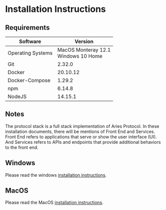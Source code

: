 # Installation Instructions

## Requirements
| Software          | Version                                 |  
|-------------------|-----------------------------------------|
| Operating Systems | MacOS Monteray 12.1<br> Windows 10 Home |
| Git               | 2.32.0                                  |
| Docker            | 20.10.12                                |
| Docker-Compose    | 1.29.2                                  |
| npm               | 6.14.8                                  |
| NodeJS            | 14.15.1                                 |


## Notes
The protocol stack is a full stack implementation of Aries Protocol. In these
installation documents, there will be mentions of Front End and Services.
Front End refers to applications that serve or show the user interface (UI). And
Services refers to APIs and endpoints that provide additional behaviors
to the front end.

## Windows
Please read the windows [installation instructions](./Windows.md).

## MacOS
Please read the MacOS [installation instructions](./MacOS.md).
